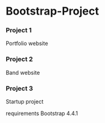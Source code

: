 # Bootstrap-Project

### Project 1
Portfolio website

### Project 2
Band website

### Project 3
Startup project

requirements
Bootstrap 4.4.1